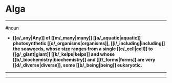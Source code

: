 # Alga
---
#noun
- **[[a/_any|Any]] of [[m/_many|many]] [[a/_aquatic|aquatic]] photosynthetic [[o/_organisms|organisms]], [[i/_including|including]] the seaweeds, whose size ranges from a single [[c/_cell|cell]] to [[g/_giant|giant]] [[k/_kelps|kelps]] and whose [[b/_biochemistry|biochemistry]] and [[f/_forms|forms]] are very [[d/_diverse|diverse]], some [[b/_being|being]] eukaryotic.**
---
---
